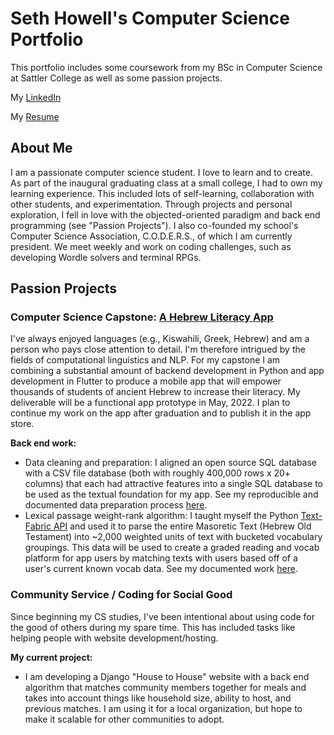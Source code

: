 # Seth Howell's Computer Science Portfolio
This portfolio includes some coursework from my BSc in Computer Science at Sattler College as well as some passion projects. 

My [LinkedIn](https://www.linkedin.com/in/seth-henry/)

My [Resume](https://github.com/sethbam9/Portfolio/blob/main/Seth_Howell_Resume.pdf)

## About Me
I am a passionate computer science student. I love to learn and to create. As part of the inaugural graduating class at a small college, I had to own my learning experience. This included lots of self-learning, collaboration with other students, and experimentation. Through projects and personal exploration, I fell in love with the objected-oriented paradigm and back end programming (see "Passion Projects"). I also co-founded my school's Computer Science Association, C.O.D.E.R.S., of which I am currently president. We meet weekly and work on coding challenges, such as developing Wordle solvers and terminal RPGs. 

## Passion Projects

### Computer Science Capstone: [A Hebrew Literacy App](https://github.com/sethbam9/Hebrew-Literacy-App)
I've always enjoyed languages (e.g., Kiswahili, Greek, Hebrew) and am a person who pays close attention to detail. I'm therefore intrigued by the fields of computational linguistics and NLP. For my capstone I am combining a substantial amount of backend development in Python and app development in Flutter to produce a mobile app that will empower thousands of students of ancient Hebrew to increase their literacy. My deliverable will be a functional app prototype in May, 2022. I plan to continue my work on the app after graduation and to publish it in the app store. 

**Back end work:**
- Data cleaning and preparation: I aligned an open source SQL database with a CSV file database (both with roughly 400,000 rows x 20+ columns) that each had attractive features into a single SQL database to be used as the textual foundation for my app. See my reproducible and documented data preparation process [here](https://github.com/sethbam9/Hebrew-Literacy-App/blob/main/data_code/convert_csv_data_v3.ipynb).
- Lexical passage weight-rank algorithm: I taught myself the Python [Text-Fabric API](https://annotation.github.io/text-fabric/tf/index.html) and used it to parse the entire Masoretic Text (Hebrew Old Testament) into ~2,000 weighted units of text with bucketed vocabulary groupings. This data will be used to create a graded reading and vocab platform for app users by matching texts with users based off of a user's current known vocab data. See my documented work [here](https://github.com/sethbam9/Hebrew-Literacy-App/blob/main/data_code/passage_extraction/tf_passage_weights_v2.ipynb).

### Community Service / Coding for Social Good
Since beginning my CS studies, I've been intentional about using code for the good of others during my spare time. This has included tasks like helping people with website development/hosting. 

**My current project:**
- I am developing a Django "House to House" website with a back end algorithm that matches community members together for meals and takes into account things like household size, ability to host, and previous matches. I am using it for a local organization, but hope to make it scalable for other communities to adopt.
